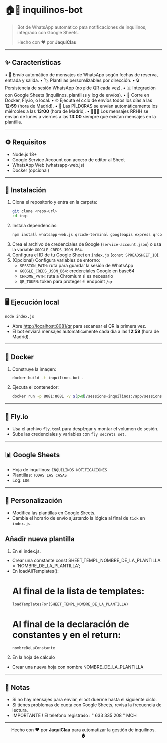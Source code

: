 # 🏠🤖 inquilinos-bot

> Bot de WhatsApp automático para notificaciones de inquilinos, integrado con Google Sheets.
>
> Hecho con ❤️ por **JaquiClau**

---

## ✨ Características

• 📅 Envío automático de mensajes de WhatsApp según fechas de reserva, entrada y salida.
• 🏷️ Plantillas personalizables por dirección.
• 🔒 Persistencia de sesión WhatsApp (no pide QR cada vez).
• 📊 Integración con Google Sheets (inquilinos, plantillas y log de envíos).
• 🐳 Corre en Docker, Fly.io, o local.
• ⏰ Ejecuta el ciclo de envíos todos los días a las **12:59** (hora de Madrid).
• 💊 Las PÍLDORAS se envían automáticamente los miércoles a las **13:00** (hora de Madrid).
• 🧑‍🤝‍🧑 Los mensajes RRHH se envían de lunes a viernes a las **13:00** siempre que existan mensajes en la plantilla.

---

## ⚙️ Requisitos

- Node.js 18+
- Google Service Account con acceso de editor al Sheet
- WhatsApp Web (whatsapp-web.js)
- Docker (opcional)

---

## 🚀 Instalación

1. Clona el repositorio y entra en la carpeta:
   ```sh
   git clone <repo-url>
   cd inqi
   ```
2. Instala dependencias:
   ```sh
   npm install whatsapp-web.js qrcode-terminal googleapis express qrcode dotenv
   ```
3. Crea el archivo de credenciales de Google (`service-account.json`) o usa la variable `GOOGLE_CREDS_JSON_B64`.
4. Configura el ID de tu Google Sheet en `index.js` (`const SPREADSHEET_ID`).
5. (Opcional) Configura variables de entorno:
   - `SESSION_PATH`: ruta para guardar la sesión de WhatsApp
   - `GOOGLE_CREDS_JSON_B64`: credenciales Google en base64
   - `CHROME_PATH`: ruta a Chromium si es necesario
   - `QR_TOKEN`: token para proteger el endpoint `/qr`

---

## 🖥️ Ejecución local

```sh
node index.js
```

- Abre [http://localhost:8081/qr](http://localhost:8081/qr) para escanear el QR la primera vez.
- El bot enviará mensajes automáticamente cada día a las **12:59** (hora de Madrid).

---

## 🐳 Docker

1. Construye la imagen:
   ```sh
   docker build -t inquilinos-bot .
   ```
2. Ejecuta el contenedor:
   ```sh
   docker run -p 8081:8081 -v $(pwd)/sessions-inquilinos:/app/sessions-inquilinos --env-file .env inquilinos-bot
   ```

---

## 🚁 Fly.io

- Usa el archivo `fly.toml` para desplegar y montar el volumen de sesión.
- Sube las credenciales y variables con `fly secrets set`.

---

## 📊 Google Sheets

- Hoja de inquilinos: `INQUILINOS NOTIFICACIONES`
- Plantillas: `TODAS LAS CASAS`
- Log: `LOG`

---

## 🎨 Personalización

- Modifica las plantillas en Google Sheets.
- Cambia el horario de envío ajustando la lógica al final de `tick` en `index.js`.

## Añadir nueva plantilla

   1. En el index.js.

   - Crear una constante 
      const SHEET_TEMPL_NOMBRE_DE_LA_PLANTILLA = 'NOMBRE_DE_LA_PLANTILLA';
   - En loadAllTemplates():
      # Al final de la lista de templates:
         loadTemplatesFor(SHEET_TEMPL_NOMBRE_DE_LA_PLANTILLA)
      # Al final de la declaración de constantes y en el return:
         nombreDeLaConstante

   2. En la hoja de cálculo

   - Crear una nueva hoja con nombre NOMBRE_DE_LA_PLANTILLA
   
---

## 📝 Notas

- Si no hay mensajes para enviar, el bot duerme hasta el siguiente ciclo.
- Si tienes problemas de cuota con Google Sheets, revisa la frecuencia de lectura.
- IMPORTANTE ! El telefono registrado : " 633 335 208 " MCH
---

<p align="center">
  Hecho con ❤️ por <b>JaquiClau</b> para automatizar la gestión de inquilinos.<br>
  🏠
</p>
